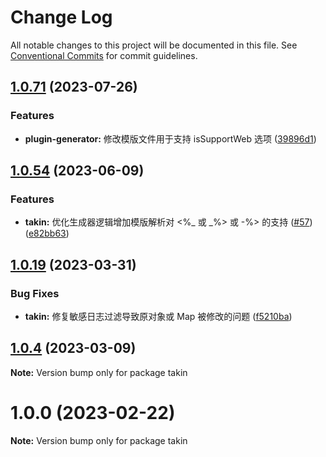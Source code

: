 # Change Log

All notable changes to this project will be documented in this file.
See [Conventional Commits](https://conventionalcommits.org) for commit guidelines.





## [1.0.71](https://github.com/eleme/morjs/compare/v1.0.70...v1.0.71) (2023-07-26)


### Features

* **plugin-generator:** 修改模版文件用于支持 isSupportWeb 选项 ([39896d1](https://github.com/eleme/morjs/commit/39896d1ec52f9c97758a2d25fb93ed2ae536668d))





## [1.0.54](https://github.com/eleme/morjs/compare/v1.0.53...v1.0.54) (2023-06-09)


### Features

* **takin:** 优化生成器逻辑增加模版解析对 <%_ 或 _%> 或 -%> 的支持 ([#57](https://github.com/eleme/morjs/issues/57)) ([e82bb63](https://github.com/eleme/morjs/commit/e82bb63c23e27f8094083be6057e724a5fd7c0fa))





## [1.0.19](https://github.com/eleme/morjs/compare/v1.0.18...v1.0.19) (2023-03-31)


### Bug Fixes

* **takin:** 修复敏感日志过滤导致原对象或 Map 被修改的问题 ([f5210ba](https://github.com/eleme/morjs/commit/f5210baa07318d6ea983ddce8f9814b882cb1935))





## [1.0.4](https://github.com/eleme/morjs/compare/v1.0.3...v1.0.4) (2023-03-09)

**Note:** Version bump only for package takin





# 1.0.0 (2023-02-22)

**Note:** Version bump only for package takin
